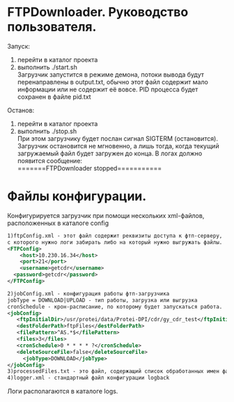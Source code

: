 # FTPDownloader. Руководство пользователя.

Запуск:  
1) перейти в каталог проекта  
2) выполнить ./start.sh  
Загрузчик запустится в режиме демона, потоки вывода будут перенаправлены в output.txt, обычно этот файл содержит мало информации или не содержит её вовсе. PID процесса будет сохранен в файле pid.txt

Останов:  
1) перейти в каталог проекта  
2) выполнить ./stop.sh  
При этом загрузчику будет послан сигнал SIGTERM (остановится). Загрузчик остановится не мгновенно, а лишь тогда, когда текущий загружаемый файл будет загружен до конца. В логах должно появится сообщение:  
=======FTPDownloader stopped===========

# Файлы конфигурации.  
Конфигурируется загрузчик при помощи нескольких xml-файлов, расположенных в каталоге config

```xml
1)ftpConfig.xml - этот файл содержит реквизиты доступа к фтп-серверу,
с которого нужно логи забирать либо на который нужно выгружать файлы.
<FTPConfig>
	<host>10.230.16.34</host>
	<port>21</port>
	<username>getcdr</username>
  <password>getcdr</password>
</FTPConfig>

2)jobConfig.xml - конфигурация работы фтп-загрузчика
jobType = DOWNLOAD|UPLOAD - тип работы, загрузка или выгрузка
cronSchedule - крон-расписание, по которому будет запускаться работа.
<jobConfig>
   <ftpInitialDir>/usr/protei/data/Protei-DPI/cdr/gy_cdr_test</ftpInitialDir>
   <destFolderPath>ftpFiles</destFolderPath>
   <filePattern>^AS.*$</filePattern>
   <files>3</files>
   <cronSchedule>0 * * * * ?</cronSchedule>
   <deleteSourceFile>false</deleteSourceFile>
	 <jobType>DOWNLOAD</jobType>
</jobConfig>
3)processedFiles.txt - это файл, содержащий список обработанных имен файлов.
4)logger.xml - стандартный файл конфигурации logback
```

Логи располагаются в каталоге logs.
